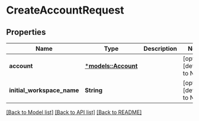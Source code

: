 # CreateAccountRequest

## Properties
Name | Type | Description | Notes
------------ | ------------- | ------------- | -------------
**account** | [***models::Account**](Account.md) |  | [optional] [default to None]
**initial_workspace_name** | **String** |  | [optional] [default to None]

[[Back to Model list]](../README.md#documentation-for-models) [[Back to API list]](../README.md#documentation-for-api-endpoints) [[Back to README]](../README.md)


